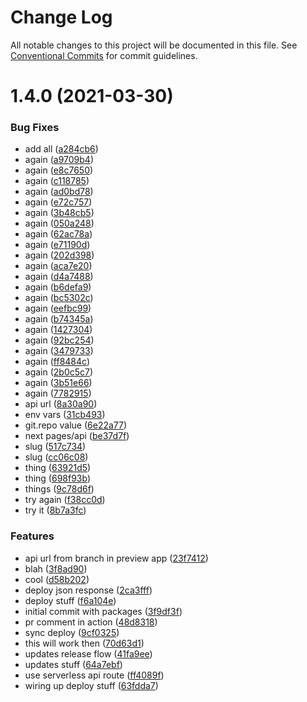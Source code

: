 # Change Log

All notable changes to this project will be documented in this file.
See [Conventional Commits](https://conventionalcommits.org) for commit guidelines.

# 1.4.0 (2021-03-30)


### Bug Fixes

* add all ([a284cb6](https://github.com/mediaupstream/vercel-mono/commit/a284cb62a2c1f05fceb87f9a7a1599b32d91ea8d))
* again ([a9709b4](https://github.com/mediaupstream/vercel-mono/commit/a9709b43d34d0834f3a61166d24ac29364906fc1))
* again ([e8c7650](https://github.com/mediaupstream/vercel-mono/commit/e8c76505c6f3cec37d13407b1fc5df0adbcc8b35))
* again ([c118785](https://github.com/mediaupstream/vercel-mono/commit/c118785acb865084262094cd9bc5ddb8847888a7))
* again ([ad0bd78](https://github.com/mediaupstream/vercel-mono/commit/ad0bd789ed657b9e8bc86bec90d07dcede877f50))
* again ([e72c757](https://github.com/mediaupstream/vercel-mono/commit/e72c75706287ed716605a910d576b797f3e0f2c0))
* again ([3b48cb5](https://github.com/mediaupstream/vercel-mono/commit/3b48cb52b69001a926fbfc3a8e419b220769e45f))
* again ([050a248](https://github.com/mediaupstream/vercel-mono/commit/050a248863d2f1f149c6c0a9756b03cae5da28d5))
* again ([62ac78a](https://github.com/mediaupstream/vercel-mono/commit/62ac78a7f3189ade4d7919509b8cad145b125fb0))
* again ([e71190d](https://github.com/mediaupstream/vercel-mono/commit/e71190d6b9be3ce108f265aacb775aaae8b04c5c))
* again ([202d398](https://github.com/mediaupstream/vercel-mono/commit/202d3986704d24724b9473cf6aef4e68eb168c12))
* again ([aca7e20](https://github.com/mediaupstream/vercel-mono/commit/aca7e20a95830c1670533bb230a0f12abab9b1f7))
* again ([d4a7488](https://github.com/mediaupstream/vercel-mono/commit/d4a7488e3d97211743c53f7c0e17425c27592ce8))
* again ([b6defa9](https://github.com/mediaupstream/vercel-mono/commit/b6defa9ff923c3bdbd2e46858929fdc1cbad0935))
* again ([bc5302c](https://github.com/mediaupstream/vercel-mono/commit/bc5302c06d1052fa18846ea722602d1a121f152d))
* again ([eefbc99](https://github.com/mediaupstream/vercel-mono/commit/eefbc9924955b306e9759faa2c16f1558885f7ad))
* again ([b74345a](https://github.com/mediaupstream/vercel-mono/commit/b74345a92c95ddaddfd9b1ec9b1360e75eb9aee8))
* again ([1427304](https://github.com/mediaupstream/vercel-mono/commit/1427304edfdbdfd4950335e1b7e41156671129e6))
* again ([92bc254](https://github.com/mediaupstream/vercel-mono/commit/92bc25428f4aa7ad51c8d068ff0549864df74a6a))
* again ([3479733](https://github.com/mediaupstream/vercel-mono/commit/3479733fa51dad9c486c11babe7eb2eff06c16fc))
* again ([ff8484c](https://github.com/mediaupstream/vercel-mono/commit/ff8484c9d4a069575502fe7410f6cd134c8dab0d))
* again ([2b0c5c7](https://github.com/mediaupstream/vercel-mono/commit/2b0c5c76f56d005d20d6fcd738a897344e206606))
* again ([3b51e66](https://github.com/mediaupstream/vercel-mono/commit/3b51e666b84542cc0a3e17721154d9ac7bf92646))
* again ([7782915](https://github.com/mediaupstream/vercel-mono/commit/77829159b0748af16d22b782510bfe5558b28c02))
* api url ([8a30a90](https://github.com/mediaupstream/vercel-mono/commit/8a30a9017faf1e27e7b791e360ea402c97531fc1))
* env vars ([31cb493](https://github.com/mediaupstream/vercel-mono/commit/31cb493df83c86d25997e4cd9d6c0b91ea39b401))
* git.repo value ([6e22a77](https://github.com/mediaupstream/vercel-mono/commit/6e22a772c234e8963c8c69bc40a38cab997f3fb4))
* next pages/api ([be37d7f](https://github.com/mediaupstream/vercel-mono/commit/be37d7f92773f056b5f9f2cf0476057928b52785))
* slug ([517c734](https://github.com/mediaupstream/vercel-mono/commit/517c73466fa66cbd776f03b3a6fbe2430d5440bc))
* slug ([cc06c08](https://github.com/mediaupstream/vercel-mono/commit/cc06c08c310e5dd3e218336015b523c540ad06ab))
* thing ([63921d5](https://github.com/mediaupstream/vercel-mono/commit/63921d58e1255147b03b29f935abdbeafa60e4e8))
* thing ([698f93b](https://github.com/mediaupstream/vercel-mono/commit/698f93bc4f83bbe2494e6902e016a54d8a003b36))
* things ([9c78d6f](https://github.com/mediaupstream/vercel-mono/commit/9c78d6fca5e45188a2e563f95e7c23746620dba0))
* try again ([f38cc0d](https://github.com/mediaupstream/vercel-mono/commit/f38cc0d1a9de9b8efc5d98f2095a89788e03a52b))
* try it ([8b7a3fc](https://github.com/mediaupstream/vercel-mono/commit/8b7a3fccfdfaeef8beeac588ee453272ddbbe637))


### Features

* api url from branch in preview app ([23f7412](https://github.com/mediaupstream/vercel-mono/commit/23f7412efcf429441a9d095b00225a8f00a225d8))
* blah ([3f8ad90](https://github.com/mediaupstream/vercel-mono/commit/3f8ad90706fa73228ff389ffd544e4c4c290652f))
* cool ([d58b202](https://github.com/mediaupstream/vercel-mono/commit/d58b202553d7f6e1f495f73573b0f9b82f807cfa))
* deploy json response ([2ca3fff](https://github.com/mediaupstream/vercel-mono/commit/2ca3fffc58d9f82b0fa9d9d864b80fe86dc51906))
* deploy stuff ([f6a104e](https://github.com/mediaupstream/vercel-mono/commit/f6a104e2a5d6f6d093a312ce15a1d9577def6d60))
* initial commit with packages ([3f9df3f](https://github.com/mediaupstream/vercel-mono/commit/3f9df3f97656b807d51be41d1d8ecedfdd364fa5))
* pr comment in action ([48d8318](https://github.com/mediaupstream/vercel-mono/commit/48d8318164122b8d3282a941cb63bcddc3ffe8ad))
* sync deploy ([9cf0325](https://github.com/mediaupstream/vercel-mono/commit/9cf03254a210f685ffb11d4a0ede27f7a57dbd86))
* this will work then ([70d63d1](https://github.com/mediaupstream/vercel-mono/commit/70d63d113d0fc5ea19df96244c08ff9a6b292685))
* updates release flow ([41fa9ee](https://github.com/mediaupstream/vercel-mono/commit/41fa9ee2ca9316d4677a62cedf919083c65c2f70))
* updates stuff ([64a7ebf](https://github.com/mediaupstream/vercel-mono/commit/64a7ebfdb718c286d13a9aeb17f6bd4288868c0f))
* use serverless api route ([ff4089f](https://github.com/mediaupstream/vercel-mono/commit/ff4089fb378c3a40ef4e618ddb915fab3ee3ea8e))
* wiring up deploy stuff ([63fdda7](https://github.com/mediaupstream/vercel-mono/commit/63fdda7decccd5ea5278cd4a321721f3077ed538))
